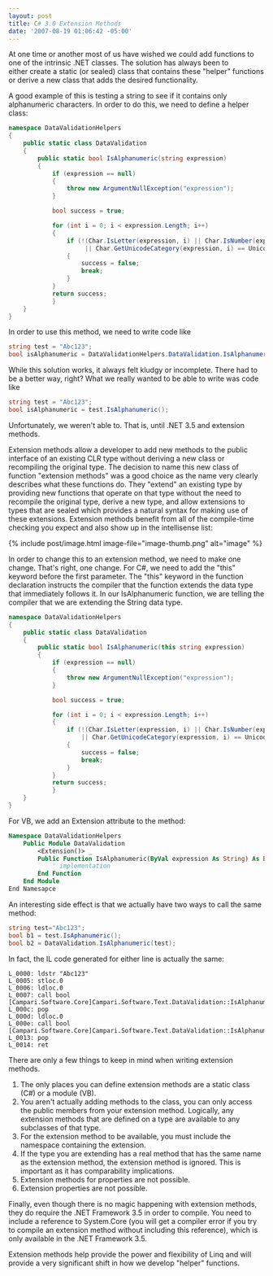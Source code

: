 ```yaml
---
layout: post
title: C# 3.0 Extension Methods
date: '2007-08-19 01:06:42 -05:00'
---
```


At one time or another most of us have wished we could add functions to one of the intrinsic .NET classes. The solution has always been to either create a static (or sealed) class that contains these "helper" functions or derive a new class that adds the desired functionality.

A good example of this is testing a string to see if it contains only alphanumeric characters. In order to do this, we need to define a helper class:

```csharp
namespace DataValidationHelpers
{
    public static class DataValidation
    {
        public static bool IsAlphanumeric(string expression) 
        {
            if (expression == null)
            {
                throw new ArgumentNullException("expression");
            }

            bool success = true;

            for (int i = 0; i < expression.Length; i++)
            {
                if (!(Char.IsLetter(expression, i) || Char.IsNumber(expression, i) || Char.IsPunctuation(expression, i)
                     || Char.GetUnicodeCategory(expression, i) == UnicodeCategory.SpaceSeparator))
                {
                    success = false;
                    break;
                }
            }
            return success;
            }
    }
}
```

In order to use this method, we need to write code like

```csharp
string test = "Abc123";
bool isAlphanumeric = DataValidationHelpers.DataValidation.IsAlphanumeric(test);
```

While this solution works, it always felt kludgy or incomplete. There had to be a better way, right? What we really wanted to be able to write was code like

```csharp
string test = "Abc123";
bool isAlphanumeric = test.IsAlphanumeric();
```

Unfortunately, we weren't able to. That is, until .NET 3.5 and extension methods.

Extension methods allow a developer to add new methods to the public interface of an existing CLR type without deriving a new class or recompiling the original type. The decision to name this new class of function "extension methods" was a good choice as the name very clearly describes what these functions do. They "extend" an existing type by providing new functions that operate on that type without the need to recompile the original type, derive a new type, and allow extensions to types that are sealed which provides a natural syntax for making use of these extensions. Extension methods benefit from all of the compile-time checking you expect and also show up in the intellisense list:

{% include post/image.html image-file="image-thumb.png" alt="image" %} 

In order to change this to an extension method, we need to make one change. That's right, one change. For C#, we need to add the "this" keyword before the first parameter. The "this" keyword in the function declaration instructs the compiler that the function extends the data type that immediately follows it. In our IsAlphanumeric function, we are telling the compiler that we are extending the String data type.

```csharp
namespace DataValidationHelpers
{
    public static class DataValidation
    {
        public static bool IsAlphanumeric(this string expression) 
        {
            if (expression == null)
            {
                throw new ArgumentNullException("expression");
            }

            bool success = true;

            for (int i = 0; i < expression.Length; i++)
            {
                if (!(Char.IsLetter(expression, i) || Char.IsNumber(expression, i) || Char.IsPunctuation(expression, i) 
                    || Char.GetUnicodeCategory(expression, i) == UnicodeCategory.SpaceSeparator))
                {
                    success = false;
                    break;
                }
            }
            return success;
            }
    }
}
```

For VB, we add an Extension attribute to the method:

```vb
Namespace DataValidationHelpers
    Public Module DataValidation
        <Extension()> _
        Public Function IsAlphanumeric(ByVal expression As String) As Boolean
            ' implementation
        End Function
    End Module
End Namesapce
```

An interesting side effect is that we actually have two ways to call the same method:

```csharp
string test="Abc123";
bool b1 = test.IsAphanumeric();
bool b2 = DataValidation.IsAlphanumeric(test);
```

In fact, the IL code generated for either line is actually the same:

```il
L_0000: ldstr "Abc123"
L_0005: stloc.0 
L_0006: ldloc.0 
L_0007: call bool [Campari.Software.Core]Campari.Software.Text.DataValidation::IsAlphanumeric(string)
L_000c: pop 
L_000d: ldloc.0 
L_000e: call bool [Campari.Software.Core]Campari.Software.Text.DataValidation::IsAlphanumeric(string)
L_0013: pop 
L_0014: ret 
```

There are only a few things to keep in mind when writing extension methods.

1.  The only places you can define extension methods are a static class (C#) or a module (VB). 
2.  You aren't actually adding methods to the class, you can only access the public members from your extension method. Logically, any extension methods that are defined on a type are available to any subclasses of that type. 
3.  For the extension method to be available, you must include the namespace containing the extension. 
4.  If the type you are extending has a real method that has the same name as the extension method, the extension method is ignored. This is important as it has comparability implications. 
5.  Extension methods for properties are not possible. 
6.  Extension properties are not possible.

Finally, even though there is no magic happening with extension methods, they do require the .NET Framework 3.5 in order to compile. You need to include a reference to System.Core (you will get a compiler error if you try to compile an extension method without including this reference), which is only available in the .NET Framework 3.5.

Extension methods help provide the power and flexibility of Linq and will provide a very significant shift in how we develop "helper" functions.
